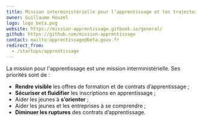 ```yaml
---
title: Mission interministérielle pour l’apprentissage et les trajectoires professionnelles
owner: Guillaume Houzel
logo: logo_beta.png
website: https://mission-apprentissage.gitbook.io/general/
github: https://github.com/mission-apprentissage
contact: mailto:apprentissage@beta.gouv.fr
redirect_from:
  - /startups/apprentissage
---
```


La mission pour l'apprentissage est une mission interministérielle. Ses priorités sont de : 
- **Rendre visible** les offres de formation et de contrats d’apprentissage ; 
- **Sécuriser et fluidifier** les inscriptions en apprentissage ; 
- Aider les jeunes à **s’orienter** ; 
- Aider les jeunes et les entreprises à se comprendre ; 
- **Diminuer les ruptures** des contrats d’apprentissage.
